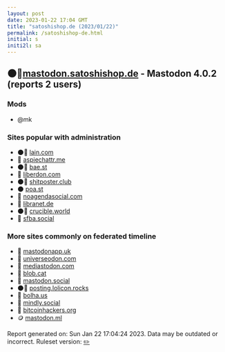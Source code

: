 ```yaml
---
layout: post
date: 2023-01-22 17:04 GMT
title: "satoshishop.de (2023/01/22)"
permalink: /satoshishop-de.html
initial: s
initi2l: sa
---
```


## 🌑🧸[mastodon.satoshishop.de](https://mastodon.satoshishop.de) - Mastodon 4.0.2 (reports 2 users)

### Mods
 * @mk

### Sites popular with administration

* 🌑🧸 [lain.com](/lain-com.html)
* 🐘 [aspiechattr.me](/aspiechattr-me.html)
* 🌑🧸 [bae.st](/bae-st.html)
* 🐘 [liberdon.com](/liberdon-com.html)
* 🌑🧸 [shitposter.club](/shitposter-club.html)
* 🌑 [poa.st](/poa-st.html)
* 🐘 [noagendasocial.com](/noagendasocial-com.html)
* 🐘 [libranet.de](/libranet-de.html)
* 🌑🧸 [crucible.world](/crucible-world.html)
* 🐘 [sfba.social](/sfba-social.html)

### More sites commonly on federated timeline

* 🐘 [mastodonapp.uk](/mastodonapp-uk.html)
* 🐘 [universeodon.com](/universeodon-com.html)
* 🐘 [mediastodon.com](/mediastodon-com.html)
* 🧸 [blob.cat](/blob-cat.html)
* 🐘 [mastodon.social](/mastodon-social.html)
* 🌑🧸 [posting.lolicon.rocks](/posting-lolicon-rocks.html)
* 🐘 [bolha.us](/bolha-us.html)
* 🐘 [mindly.social](/mindly-social.html)
* 🐘 [bitcoinhackers.org](/bitcoinhackers-org.html)
* 🪙 [mastodon.ml](/mastodon-ml.html)

Report generated on: Sun Jan 22 17:04:24 2023. Data may be outdated or incorrect.
Ruleset version: [✏️](/version-pencil)
